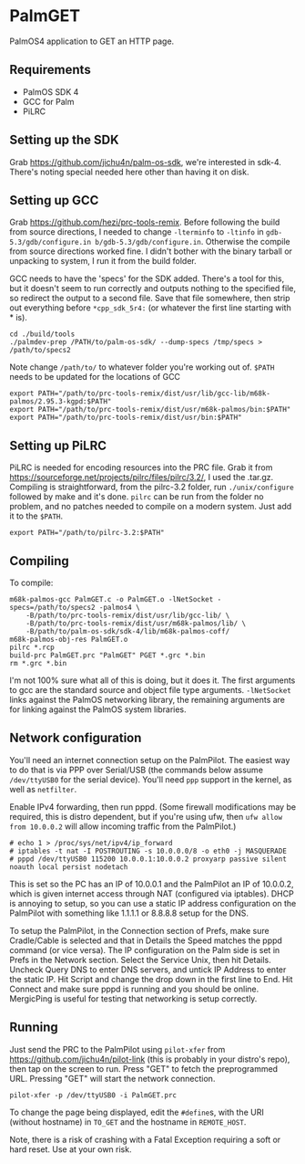 # PalmGET
PalmOS4 application to GET an HTTP page.

## Requirements

* PalmOS SDK 4
* GCC for Palm
* PiLRC

## Setting up the SDK

Grab https://github.com/jichu4n/palm-os-sdk, we're interested in sdk-4. There's noting special needed here other than having it on disk.

## Setting up GCC

Grab https://github.com/hezi/prc-tools-remix. Before following the build from source directions, I needed to change `-lterminfo` to `-ltinfo` in `gdb-5.3/gdb/configure.in b/gdb-5.3/gdb/configure.in`. Otherwise the compile from source directions worked fine. I didn't bother with the binary tarball or unpacking to system, I run it from the build folder.

GCC needs to have the 'specs' for the SDK added. There's a tool for this, but it doesn't seem to run correctly and outputs nothing to the specified file, so redirect the output to a second file. Save that file somewhere, then strip out everything before `*cpp_sdk_5r4:` (or whatever the first line starting with * is).

```
cd ./build/tools
./palmdev-prep /PATH/to/palm-os-sdk/ --dump-specs /tmp/specs > /path/to/specs2
```

Note change `/path/to/` to whatever folder you're working out of. `$PATH` needs to be updated for the locations of GCC

```
export PATH="/path/to/prc-tools-remix/dist/usr/lib/gcc-lib/m68k-palmos/2.95.3-kgpd:$PATH"
export PATH="/path/to/prc-tools-remix/dist/usr/m68k-palmos/bin:$PATH"
export PATH="/path/to/prc-tools-remix/dist/usr/bin:$PATH"
```

## Setting up PiLRC

PiLRC is needed for encoding resources into the PRC file. Grab it from https://sourceforge.net/projects/pilrc/files/pilrc/3.2/, I used the .tar.gz. Compiling is straightforward, from the pilrc-3.2 folder, run `./unix/configure` followed by make and it's done. `pilrc` can be run from the folder no problem, and no patches needed to compile on a modern system. Just add it to the `$PATH`.

```
export PATH="/path/to/pilrc-3.2:$PATH"
```

## Compiling

To compile:

```
m68k-palmos-gcc PalmGET.c -o PalmGET.o -lNetSocket -specs=/path/to/specs2 -palmos4 \
    -B/path/to/prc-tools-remix/dist/usr/lib/gcc-lib/ \
    -B/path/to/prc-tools-remix/dist/usr/m68k-palmos/lib/ \
    -B/path/to/palm-os-sdk/sdk-4/lib/m68k-palmos-coff/
m68k-palmos-obj-res PalmGET.o
pilrc *.rcp
build-prc PalmGET.prc "PalmGET" PGET *.grc *.bin
rm *.grc *.bin
```

I'm not 100% sure what all of this is doing, but it does it. The first arguments to gcc are the standard source and object file type arguments. `-lNetSocket` links against the PalmOS networking library, the remaining arguments are for linking against the PalmOS system libraries.

## Network configuration

You'll need an internet connection setup on the PalmPilot. The easiest way to do that is via PPP over Serial/USB (the commands below assume `/dev/ttyUSB0` for the serial device). You'll need `ppp` support in the kernel, as well as `netfilter`.

Enable IPv4 forwarding, then run pppd. (Some firewall modifications may be required, this is distro dependent, but if you're using ufw, then `ufw allow from 10.0.0.2` will allow incoming traffic from the PalmPilot.)

```
# echo 1 > /proc/sys/net/ipv4/ip_forward
# iptables -t nat -I POSTROUTING -s 10.0.0.0/8 -o eth0 -j MASQUERADE
# pppd /dev/ttyUSB0 115200 10.0.0.1:10.0.0.2 proxyarp passive silent noauth local persist nodetach
```

This is set so the PC has an IP of 10.0.0.1 and the PalmPilot an IP of 10.0.0.2, which is given internet access through NAT (configured via iptables). DHCP is annoying to setup, so you can use a static IP address configuration on the PalmPilot with something like 1.1.1.1 or 8.8.8.8 setup for the DNS.

To setup the PalmPilot, in the Connection section of Prefs, make sure Cradle/Cable is selected and that in Details the Speed matches the pppd command (or vice versa). The IP configuration on the Palm side is set in Prefs in the Network section. Select the Service Unix, then hit Details. Uncheck Query DNS to enter DNS servers, and untick IP Address to enter the static IP. Hit Script and change the drop down in the first line to End. Hit Connect and make sure pppd is running and you should be online. MergicPing is useful for testing that networking is setup correctly.

## Running

Just send the PRC to the PalmPilot using `pilot-xfer` from https://github.com/jichu4n/pilot-link (this is probably in your distro's repo), then tap on the screen to run. Press "GET" to fetch the preprogrammed URL. Pressing "GET" will start the network connection.

`pilot-xfer -p /dev/ttyUSB0 -i PalmGET.prc`

To change the page being displayed, edit the `#define`s, with the URI (without hostname) in `TO_GET` and the hostname in `REMOTE_HOST`.

Note, there is a risk of crashing with a Fatal Exception requiring a soft or hard reset. Use at your own risk.
